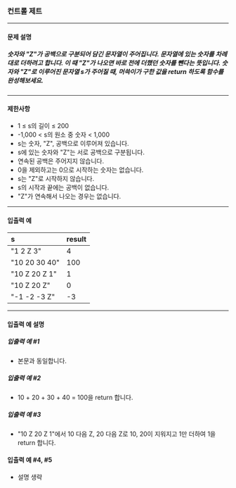 ### 컨트롤 제트

***

#### 문제 설명
##### 숫자와 "Z"가 공백으로 구분되어 담긴 문자열이 주어집니다. 문자열에 있는 숫자를 차례대로 더하려고 합니다. 이 때 "Z"가 나오면 바로 전에 더했던 숫자를 뺀다는 뜻입니다. 숫자와 "Z"로 이루어진 문자열 s가 주어질 때, 머쓱이가 구한 값을 return 하도록 함수를 완성해보세요.

***

#### 제한사항
* 1 ≤ s의 길이 ≤ 200
* -1,000 < s의 원소 중 숫자 < 1,000
* s는 숫자, "Z", 공백으로 이루어져 있습니다.
* s에 있는 숫자와 "Z"는 서로 공백으로 구분됩니다.
* 연속된 공백은 주어지지 않습니다.
* 0을 제외하고는 0으로 시작하는 숫자는 없습니다.
* s는 "Z"로 시작하지 않습니다.
* s의 시작과 끝에는 공백이 없습니다.
* "Z"가 연속해서 나오는 경우는 없습니다.

***

#### 입출력 예
s	         |result|
|:--         |:--
"1 2 Z 3"    |	4   |
"10 20 30 40"|	100 |
"10 Z 20 Z 1"|	1   |
"10 Z 20 Z"	 |0     |
"-1 -2 -3 Z" |	-3  |

***

#### 입출력 예 설명
##### 입출력 예 #1
* 본문과 동일합니다.

##### 입출력 예 #2
* 10 + 20 + 30 + 40 = 100을 return 합니다.

##### 입출력 예 #3
* "10 Z 20 Z 1"에서 10 다음 Z, 20 다음 Z로 10, 20이 지워지고 1만 더하여 1을 return 합니다.

#### 입출력 예 #4, #5
* 설명 생략
